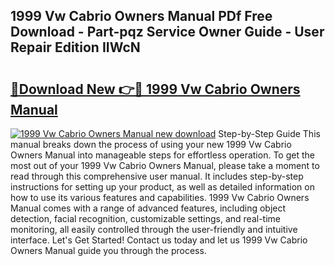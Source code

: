 ## 1999 Vw Cabrio Owners Manual PDf Free Download - Part-pqz Service Owner Guide - User Repair Edition IIWcN

# <h2><a href="http://bc59815.oget.top/?id=1999+Vw+Cabrio+Owners+Manual">🔗Download New 👉🔴 1999 Vw Cabrio Owners Manual</a></h2>

[![1999 Vw Cabrio Owners Manual new download](https://i.imgur.com/5g1atiW.png)](http://bc59815.oget.top/?id=1999+Vw+Cabrio+Owners+Manual)
Step-by-Step Guide This manual breaks down the process of using your new 1999 Vw Cabrio Owners Manual into manageable steps for effortless operation. To get the most out of your 1999 Vw Cabrio Owners Manual, please take a moment to read through this comprehensive user manual. It includes step-by-step instructions for setting up your product, as well as detailed information on how to use its various features and capabilities. 1999 Vw Cabrio Owners Manual comes with a range of advanced features, including object detection, facial recognition, customizable settings, and real-time monitoring, all easily controlled through the user-friendly and intuitive interface. Let's Get Started! Contact us today and let us 1999 Vw Cabrio Owners Manual guide you through the process.
